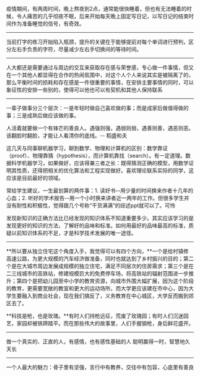 疫情期间，有两周时间，晚上熬夜到2点，通常能很快睡着，但也有无法睡着的时候，令人痛苦的几乎彻夜不眠，后来开始每天晚上固定写日记，以写日记的结束时间作为准备睡觉的信号，有奇效。



***

当前打字的练习开始陷入瓶颈，提升的关键在于能够提前对每个单词进行预判，区分左右手负责的字符，尽量减少左右手切换间的等待时间。



***

人大都还是需要通过与周边的交互来获取存在感与荣誉感，专心做一件事情，但又在一个其他人都显得在合作的热闹氛围中，对这个人个人来说其实是被隔离了的，那么平衡时间的损耗和存在感是一件很重要的事情，在安排主要事情的同时，可以象征性的安排一些别的，使得可以他也可以有契机和其他人保持联系



***

一辈子做事分三个层次：一是年轻时做自己喜欢做的事；而是成家后做值得做的事；三是成熟后做应该做的事。

人活着就要做一个有锋芒的善良人。遇强则强，遇弱则弱，遇善则善，遇恶则恶。该翻脸时翻脸，才能让人看清你的底线。-- 稻盛和夫 



这几天与同事聊机器学习，聊到数学、物理和计算机的区别：数学靠证（proof）、物理靠猜（hypothesis），而计算机靠找（search）。有一定道理。数据科学机器学习，如果做好，应该得兼三者之长：既得猜测正确的模型，用数学证明其性质，还得把相关的优化算法和工程实现做好。喜欢理论联系实际的同学，这应该是目前最好的领域。



常给学生建议，一生最划算的两件事：1. 读好书--用少量的时间换来作者十几年的心血；2. 听好的学术报告--用一个小时换来讲者近一两年的工作。但很多学生并没有耐性和积极性，觉得跟几个号称“干货满满”的综述ppt就可以了。可怜

发现新知识的正确方法比已经发现的知识体系不知道重要多少。其实应该学习的是发现更好的知识的方法，了解好的品味和标准。如何用最好的品味最高的标准，质疑以前知识体系的不足，才是科学技术发展的唯一途径。

***

**所以要从独立住宅这个角度入手，我觉得可以有四个方向，**一个是给村镇修高速公路，为更大规模的汽车经济做准备，同时也就达到了乡村振兴的目的；第二个是在大城市周边发展成规模的独立住宅，满足不同层次的住房需求；第三个是在二三线城市的高铁站，修建规模巨大的免费停车场，将高铁站的辐射范围进一步推升；第四个是把幼儿园至中小学的教育资源，向城市外围大幅扩展，因为这个阶段的教育，更需要宽敞的教室和更大的运动场所，而大学更应该建在市中心，因为大学生要融入到商业社会，现在我们搞反了，义务教育在中心城区，大学反而搬到郊区去了。



**科技是枪，也是玫瑰。**有时人们持枪远征，荒废了玫瑰园；有时人们沉迷园艺，家园却被铁蹄踏平。而在那些伟大的故事里，人们手握钢枪，身后鲜花盛开。



***



做一个真实的、正直的人，有感情，也有感性基础的人
聪明赢得一时，智慧地久天长

***

一个人最大的魅力：骨子里有坚强，言行中有教养，交往中有包容，心底里有善良